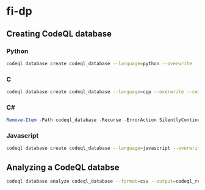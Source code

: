 # fi-dp



## Creating CodeQL database

### Python

```bash
codeql database create codeql_database --language=python --overwrite
```

### C

```bash
codeql database create codeql_database --language=cpp --overwrite --command="make clean all"
```

### C#

```powershell
Remove-Item -Path codeql_database -Recurse -ErrorAction SilentlyContinue; codeql database create codeql_database --command='dotnet build /t:rebuild' --language=csharp
```

### Javascript

```bash
codeql database create codeql_database --language=javascript --overwrite
```

## Analyzing a CodeQL databse

```bash
codeql database analyze codeql_database --format=csv --output=codeql_results.csv
```